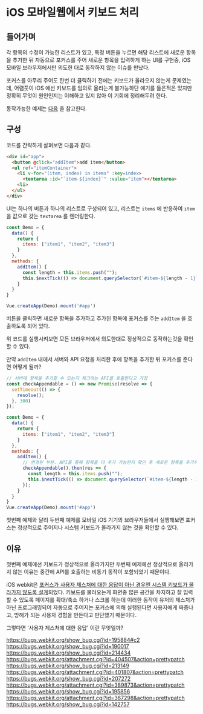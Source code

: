 # iOS 모바일웹에서 키보드 처리

## 들어가며
각 항목의 수정이 가능한 리스트가 있고, 특정 버튼을 누르면 해당 리스트에 새로운 항목을 추가한 뒤 자동으로 포커스를 주어 새로운 항목을 입력하게 하는 UI를 구현중, iOS 모바일 브라우저에서만 의도한 대로 동작하지 않는 이슈를 만났다.

포커스를 아무리 주어도 한번 더 클릭하기 전에는 키보드가 올라오지 않는게 문제였는데, 어렴풋이 iOS 에선 키보드를 임의로 올리는게 불가능하단 얘기를 들은적은 있지만 정확히 무엇이 원인인지는 이해하고 있지 않아 이 기회에 정리해두려 한다.

동작가능한 예제는 [다음](https://codepen.io/genie-youn/pen/abZbyzq) 을 참고한다.

## 구성
코드를 간략하게 살펴보면 다음과 같다.

```html
<div id="app">
  <button @click="addItem">add item</button>
  <ul ref="itemContainer">
    <li v-for="(item, index) in items" :key=index>
      <textarea :id="`item-${index}`" :value="item"></textarea>
    <li>
  </ul>
</div>
```

UI는 하나의 버튼과 하나의 리스트로 구성되어 있고, 리스트는 `items` 에 반응하여 `item` 을 값으로 갖는 `textarea` 를 렌더링한다.

```javascript
const Demo = {
  data() {
    return {
      items: ["item1", "item2", "item3"]
    }
  },
  methods: {
    addItem() {
      const length = this.items.push("");
      this.$nextTick(() => document.querySelector(`#item-${length - 1}`).focus());
    }
  }
}

Vue.createApp(Demo).mount('#app')
```

버튼을 클릭하면 새로운 항목을 추가하고 추가된 항목에 포커스를 주는 `addItem` 을 호출하도록 되어 있다.

위 코드를 실행시켜보면 모든 브라우저에서 의도한대로 정상적으로 동작하는것을 확인할 수 있다.

만약 `addItem` 내에서 서버와 API 요청을 처리한 후에 항목을 추가한 뒤 포커스를 준다면 어떻게 될까?

```javascript
// 서버에 항목을 추가할 수 있는지 체크하는 API를 호출한다고 가정
const checkAppendable = () => new Promise(resolve => {
  setTimeout(() => {
    resolve();
  }, 300)
});

const Demo = {
  data() {
    return {
      items: ["item1", "item2", "item3"]
    }
  },
  methods: {
    addItem() {
      // 변경된 부분. API를 통해 항목을 더 추가 가능한지 확인 후 새로운 항목을 추가하고 렌더링되면 포커스를 준다.
      checkAppendable().then(res => {
        const length = this.items.push("");
        this.$nextTick(() => document.querySelector(`#item-${length - 1}`).focus());
      });
    }
  }
}
Vue.createApp(Demo).mount('#app')
```

첫번째 예제와 달리 두번째 예제를 모바일 iOS 기기의 브라우저들에서 실행해보면 포커스는 정상적으로 주어지나 시스템 키보드가 올라가지 않는 것을 확인할 수 있다.

## 이유
첫번째 예제에선 키보드가 정상적으로 올라가지만 두번째 예제에선 정상적으로 올라가지 않는 이유는 중간에 API를 호출하는 비동기 동작이 포함되었기 때문이다.

iOS webkit은 [포커스가 사용자 제스처에 대한 응답이 아닌 경우엔 시스템 키보드가 올라가지 않도록 설게](https://bugs.webkit.org/show_bug.cgi?id=195884#c4)되었다. 키보드를 불러오는게 화면중 많은 공간을 차지하고 잘 입력할 수 있도록 페이지를 확대/축소 하거나 스크롤 하는데 이러한 동작이 유저의 제스처가 아닌 프로그래밍되어 자동으로 주어지는 포커스에 의해 실행된다면 사용자에게 짜증나고, 방해가 되는 사용자 경험을 만든다고 판단했기 때문이다.

그렇다면 '사용자 제스처에 대한 응답' 이란 무엇일까?



https://bugs.webkit.org/show_bug.cgi?id=195884#c2
https://bugs.webkit.org/show_bug.cgi?id=190017
https://bugs.webkit.org/show_bug.cgi?id=214434
https://bugs.webkit.org/attachment.cgi?id=404507&action=prettypatch
https://bugs.webkit.org/show_bug.cgi?id=213149
https://bugs.webkit.org/attachment.cgi?id=401807&action=prettypatch
https://bugs.webkit.org/show_bug.cgi?id=207272
https://bugs.webkit.org/attachment.cgi?id=389873&action=prettypatch
https://bugs.webkit.org/show_bug.cgi?id=195856
https://bugs.webkit.org/attachment.cgi?id=367298&action=prettypatch
https://bugs.webkit.org/show_bug.cgi?id=142757
